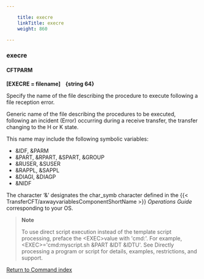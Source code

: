 ```yaml
---

    title: execre
    linkTitle: execre
    weight: 860

---
```

<span id="execre"></span>

### execre

<span id="execre_CFTPARM"></span>

#### CFTPARM

****\[EXECRE = filename\]
   {string
64}****

Specify the name of the file describing
the procedure to execute following a file reception error.

Generic name of the file describing the procedures to be executed, following
an incident (Error) occurring during a receive transfer, the transfer
changing to the H or K state.

This name may include the following symbolic variables:

- &IDF, &PARM
- &PART, &RPART,
    &SPART, &GROUP
- &RUSER, &SUSER
- &RAPPL, &SAPPL
- &DIAGI, &DIAGP
- &NIDF

The character ‘&’ designates the char\_symb character defined in
the {{< TransferCFT/axwayvariablesComponentShortName  >}} *Operations Guide* corresponding to your OS. 

> **Note**
>
> To use direct script execution instead of the template script processing, preface the &lt;EXEC>value with 'cmd:'. For example, &lt;EXEC>='cmd:myscript.sh &PART &IDT &IDTU'. See Directly processing a program or script for details, examples, restrictions, and support.

[Return to Command index](../../)
